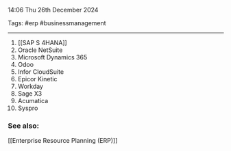 14:06 Thu 26th December 2024

Tags: #erp #businessmanagement 

------------------------------------
1. [[SAP S 4HANA]]
2. Oracle NetSuite
3. Microsoft Dynamics 365
4. Odoo
5. Infor CloudSuite
6. Epicor Kinetic
7. Workday
8. Sage X3
9. Acumatica
10. Syspro

### See also:
[[Enterprise Resource Planning (ERP)]]